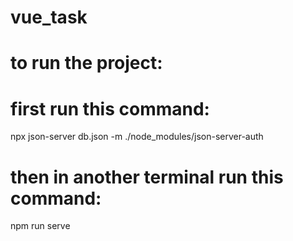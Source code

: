 # vue_task
# to run the project:

# first run this command:
npx json-server db.json -m ./node_modules/json-server-auth

# then in another terminal run this command:

npm run serve
